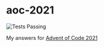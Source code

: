 # aoc-2021

![Tests Passing](https://github.com/DanAmnerDMW/aoc-2021/actions/workflows/build.yml/badge.svg)

My answers for [Advent of Code 2021](https://adventofcode.com/2021)
